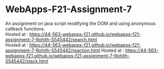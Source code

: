 # WebApps-F21-Assignment-7
An assignment on java script modifying the DOM and using anonymous callback functions.<br>
Hosted at : https://44-563-webapps-f21.github.io/webapps-f21-assignment-7-Rohith-S545442/search.html <br>
Hosted at : https://44-563-webapps-f21.github.io/webapps-f21-assignment-7-Rohith-S545442/reaction.html
Hosted at : https://44-563-webapps-f21.github.io/webapps-f21-assignment-7-Rohith-S545442/stack.html <br>

